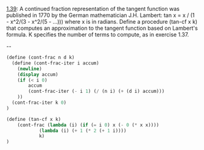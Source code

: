 [1.39](http://mitpress.mit.edu/sicp/full-text/book/book-Z-H-12.html#%_thm_1.39): 
A continued fraction representation of the tangent function was published in 1770 by the German mathematician
J.H. Lambert:
tan x = x / (1 - x^2/(3 - x^2/(5 - ...)))
where x is in radians. Define a procedure (tan-cf x k) that computes an approximation to the tangent function
based on Lambert's formula. K specifies the number of terms to compute, as in exercise 1.37.

--

```scheme
(define (cont-frac n d k)
  (define (cont-frac-iter i accum)
    (newline)
    (display accum)
    (if (< i 0)
        accum
        (cont-frac-iter (- i 1) (/ (n i) (+ (d i) accum)))
    ))
  (cont-frac-iter k 0)
)

(define (tan-cf x k)
    (cont-frac (lambda (i) (if (= i 0) x (- 0 (* x x))))
            (lambda (i) (+ 1 (* 2 (+ 1 i))))
            k)
)
```
